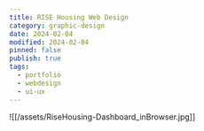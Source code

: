 ```yaml
---
title: RISE Housing Web Design
category: graphic-design
date: 2024-02-04
modified: 2024-02-04
pinned: false
publish: true
tags:
  - portfolio
  - webdesign
  - ui-ux
---
```


![[/assets/RiseHousing-Dashboard_inBrowser.jpg]]
